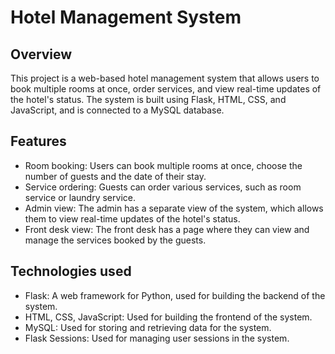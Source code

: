 # Hotel Management System

## Overview
This project is a web-based hotel management system that allows users to book multiple rooms at once, order services, and view real-time updates of the hotel's status. The system is built using Flask, HTML, CSS, and JavaScript, and is connected to a MySQL database.

## Features
- Room booking: Users can book multiple rooms at once, choose the number of guests and the date of their stay.
- Service ordering: Guests can order various services, such as room service or laundry service.
- Admin view: The admin has a separate view of the system, which allows them to view real-time updates of the hotel's status.
- Front desk view: The front desk has a page where they can view and manage the services booked by the guests.

## Technologies used
- Flask: A web framework for Python, used for building the backend of the system.
- HTML, CSS, JavaScript: Used for building the frontend of the system.
- MySQL: Used for storing and retrieving data for the system.
- Flask Sessions: Used for managing user sessions in the system.

